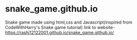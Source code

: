 # snake_game.github.io
Snake game made using html,css and Javascript(inspired from CodeWithHarry's Snake game tutorial)
link to website-https://rashi12122001.github.io/snake_game.github.io/
